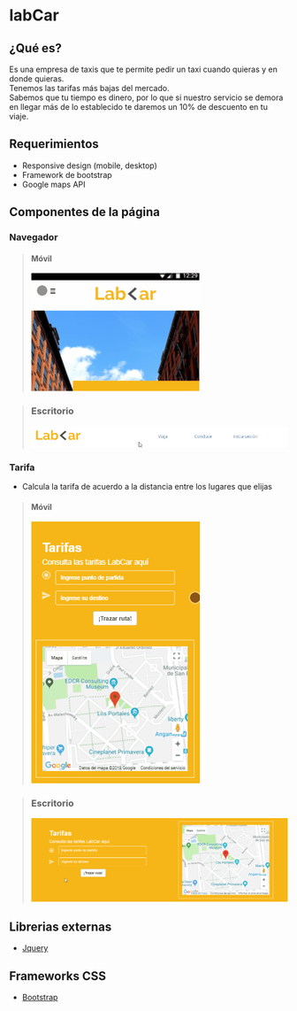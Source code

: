# labCar

## ¿Qué es?

Es una empresa de taxis que te permite pedir un taxi cuando quieras y en donde quieras.    
Tenemos las tarifas más bajas del mercado.    
Sabemos que tu tiempo es dinero, por lo que si nuestro servicio se demora en llegar más de lo establecido te daremos un 10% de descuento en tu viaje.

## Requerimientos

- Responsive design (mobile, desktop)
- Framework de bootstrap
- Google maps API

## Componentes de la página

### Navegador
 > #### Móvil
 > ![Menú en la vista móvil](assets/img/functionality/menu_movil.gif "Menú en la vista móvil")
 
 > ### Escritorio
 > ![Menú en la vista escritorio](assets/img/functionality/menu_desktop.gif "Menú en la vista escritorio")
 
### Tarifa
 + Calcula la tarifa de acuerdo a la distancia entre los lugares que elijas
 > #### Móvil
 > ![Hero en la vista móvil](assets/img/functionality/rate_movil.gif "Hero en la vista móvil")
 
 > ### Escritorio
 > ![Hero en la vista escritorio](assets/img/functionality/rate_desktop.gif "Hero en la vista escritorio")
 
 ## Librerias externas

+ [Jquery](https://jquery.com/)

## Frameworks CSS

+ [Bootstrap](https://getbootstrap.com/)